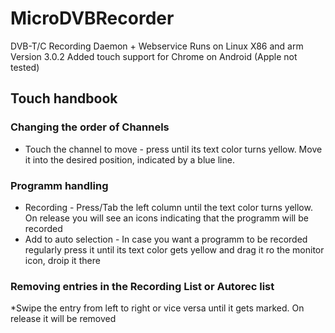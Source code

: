# MicroDVBRecorder
DVB-T/C Recording Daemon + Webservice  Runs on Linux X86 and arm
Version 3.0.2
Added touch support for Chrome on Android (Apple not tested)
## Touch handbook 
### Changing the order of Channels 
* Touch the channel to move - press until its text color turns yellow. Move it into the desired position, indicated by a blue line.

### Programm handling
* Recording - Press/Tab the left column until the text color turns yellow. On release you will see an icons indicating that the programm will be recorded
* Add to auto selection - In case you want a programm to be recorded regularly press it until its text color gets yellow and drag it ro the monitor icon, droip it there

### Removing entries in the Recording List or Autorec list
*Swipe the entry from left to right or vice versa until it gets marked. On release it will be removed

